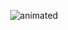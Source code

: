 <p align="center">
<img src="https://github.com/user-attachments/assets/c830b2b6-2dd0-48b9-90a0-09a4a55942df" alt="animated" />
</p>

